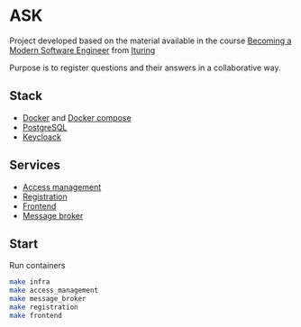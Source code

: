 # ASK

Project developed based on the material available in the course [Becoming a Modern Software Engineer](https://www.ituring.com.br/modern-software-engineer/) from [Ituring](https://www.ituring.com.br)

Purpose is to register questions and their answers in a collaborative way.

## Stack

- [Docker](https://www.docker.com/) and [Docker compose](https://docs.docker.com/compose/)
- [PostgreSQL](https://www.postgresql.org/)
- [Keycloack](https://www.keycloak.org/)

## Services

- [Access management](https://github.com/wjrodrigues/ask/tree/main/packages/access_management)
- [Registration](https://github.com/wjrodrigues/ask/tree/main/packages/registration)
- [Frontend](https://github.com/wjrodrigues/ask/tree/main/packages/frontend)
- [Message broker](https://github.com/wjrodrigues/ask/tree/main/packages/message_broker)

## Start

Run containers

```bash
make infra
make access_management
make message_broker
make registration
make frontend
```
